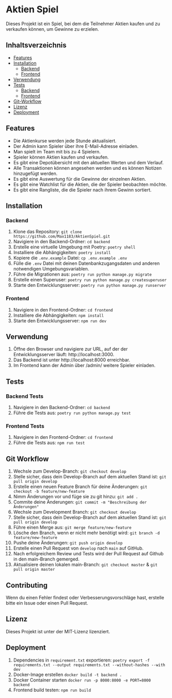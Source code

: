 # Aktien Spiel

Dieses Projekt ist ein Spiel, bei dem die Teilnehmer Aktien kaufen und zu verkaufen können, um Gewinne zu erzielen.

## Inhaltsverzeichnis

- [Features](#features)
- [Installation](#installation)
  - [Backend](#backend)
  - [Frontend](#frontend)
- [Verwendung](#verwendung)
- [Tests](#tests)
  - [Backend](#backend-tests)
  - [Frontend](#frontend-tests)
- [Git-Workflow](#git-workflow)
- [Lizenz](#lizenz)
- [Deployment](#deployment)

## Features

- Die Aktienkurse werden jede Stunde aktualisiert.
- Der Admin kann Spieler über ihre E-Mail-Adresse einladen.
- Man spielt im Team mit bis zu 4 Spielern.
- Spieler können Aktien kaufen und verkaufen.
- Es gibt eine Depotübersicht mit den aktuellen Werten und dem Verlauf.
- Alle Transaktionen können angesehen werden und es können Notizen hinzugefügt werden.
- Es gibt eine Auswertung für die Gewinne der einzelnen Aktien.
- Es gibt eine Watchlist für die Aktien, die der Spieler beobachten möchte.
- Es gibt eine Rangliste, die die Spieler nach ihrem Gewinn sortiert.

## Installation

### Backend

1. Klone das Repository: `git clone https://github.com/Max1183/AktienSpiel.git`
2. Navigiere in den Backend-Ordner: `cd backend`
3. Erstelle eine virtuelle Umgebung mit Poetry: `poetry shell`
4. Installiere die Abhängigkeiten: `poetry install`
5. Kopiere die `.env.example` Datei: `cp .env.example .env`
6. Fülle die `.env` Datei mit deinen Datenbankzugangsdaten und anderen notwendigen Umgebungsvariablen.
7. Führe die Migrationen aus: `poetry run python manage.py migrate`
8. Erstelle einen Superuser: `poetry run python manage.py createsuperuser`
9. Starte den Entwicklungsserver: `poetry run python manage.py runserver`

### Frontend

1. Navigiere in den Frontend-Ordner: `cd frontend`
2. Installiere die Abhängigkeiten: `npm install`
3. Starte den Entwicklungsserver: `npm run dev`

## Verwendung

1. Öffne den Browser und navigiere zur URL, auf der der Entwicklungsserver läuft: http://localhost:3000.
2. Das Backend ist unter http://localhost:8000 erreichbar.
3. Im Frontend kann der Admin über /admin/ weitere Spieler einladen.

## Tests

### Backend Tests

1. Navigiere in den Backend-Ordner: `cd backend`
2. Führe die Tests aus: `poetry run python manage.py test`

### Frontend Tests

1. Navigiere in den Frontend-Ordner: `cd frontend`
2. Führe die Tests aus: `npm run test`

## Git Workflow

1. Wechsle zum Develop-Branch: `git checkout develop`
2. Stelle sicher, dass dein Develop-Branch auf dem aktuellen Stand ist: `git pull origin develop`
3. Erstelle einen neuen Feature Branch für deine Änderungen: `git checkout -b feature/new-feature`
4. Nimm Änderungen vor und füge sie zu git hinzu: `git add .`
5. Commite deine Änderungen: `git commit -m "Beschreibung der Änderungen"`
6. Wechsle zum Development Branch: `git checkout develop`
7. Stelle sicher, dass dein Develop-Branch auf dem aktuellen Stand ist: `git pull origin develop`
8. Führe einen Merge aus: `git merge feature/new-feature`
9. Lösche den Branch, wenn er nicht mehr benötigt wird: `git branch -d feature/new-feature`
10. Pushe deine Änderungen: `git push origin develop`
11. Erstelle einen Pull Request von `develop` nach `main` auf GitHub.
12. Nach erfolgreichem Review und Tests wird der Pull Request auf Github in den main-Branch gemerged.
13. Aktualisiere deinen lokalen main-Branch: `git checkout master` & `git pull origin master`

## Contributing

Wenn du einen Fehler findest oder Verbesserungsvorschläge hast, erstelle bitte ein Issue oder einen Pull Request.

## Lizenz

Dieses Projekt ist unter der MIT-Lizenz lizenziert.

## Deployment

1. Dependencies in `requirement.txt` exportieren: `poetry export -f requirements.txt --output requirements.txt --without-hashes --with dev`
2. Docker-Image erstellen `docker build -t backend .`
3. Docker Container starten `docker run -p 8000:8000 -e PORT=8000 backend`
4. Frontend build testen: `npm run build`
